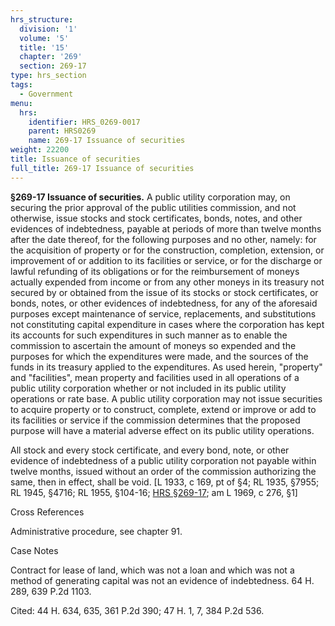 ```yaml
---
hrs_structure:
  division: '1'
  volume: '5'
  title: '15'
  chapter: '269'
  section: 269-17
type: hrs_section
tags:
  - Government
menu:
  hrs:
    identifier: HRS_0269-0017
    parent: HRS0269
    name: 269-17 Issuance of securities
weight: 22200
title: Issuance of securities
full_title: 269-17 Issuance of securities
---
```

**§269-17 Issuance of securities.** A public utility corporation may, on securing the prior approval of the public utilities commission, and not otherwise, issue stocks and stock certificates, bonds, notes, and other evidences of indebtedness, payable at periods of more than twelve months after the date thereof, for the following purposes and no other, namely: for the acquisition of property or for the construction, completion, extension, or improvement of or addition to its facilities or service, or for the discharge or lawful refunding of its obligations or for the reimbursement of moneys actually expended from income or from any other moneys in its treasury not secured by or obtained from the issue of its stocks or stock certificates, or bonds, notes, or other evidences of indebtedness, for any of the aforesaid purposes except maintenance of service, replacements, and substitutions not constituting capital expenditure in cases where the corporation has kept its accounts for such expenditures in such manner as to enable the commission to ascertain the amount of moneys so expended and the purposes for which the expenditures were made, and the sources of the funds in its treasury applied to the expenditures. As used herein, "property" and "facilities", mean property and facilities used in all operations of a public utility corporation whether or not included in its public utility operations or rate base. A public utility corporation may not issue securities to acquire property or to construct, complete, extend or improve or add to its facilities or service if the commission determines that the proposed purpose will have a material adverse effect on its public utility operations.

All stock and every stock certificate, and every bond, note, or other evidence of indebtedness of a public utility corporation not payable within twelve months, issued without an order of the commission authorizing the same, then in effect, shall be void. [L 1933, c 169, pt of §4; RL 1935, §7955; RL 1945, §4716; RL 1955, §104-16; [HRS §269-17](/title-15/chapter-269/section-269-17/); am L 1969, c 276, §1]

Cross References

Administrative procedure, see chapter 91.

Case Notes

Contract for lease of land, which was not a loan and which was not a method of generating capital was not an evidence of indebtedness. 64 H. 289, 639 P.2d 1103.

Cited: 44 H. 634, 635, 361 P.2d 390; 47 H. 1, 7, 384 P.2d 536.